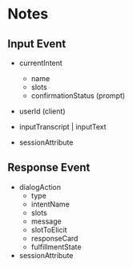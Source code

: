 # Notes

## Input Event

- currentIntent

  - name
  - slots
  - confirmationStatus (prompt)

- userId (client)
- inputTranscript | inputText
- sessionAttribute

## Response Event

- dialogAction
  - type
  - intentName
  - slots
  - message
  - slotToElicit
  - responseCard
  - fulfillmentState
- sessionAttribute
